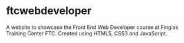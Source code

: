 # ftcwebdeveloper
A website to showcase the Front End Web Developer course at Finglas Training Center FTC. Created using HTML5, CSS3 and JavaScript.

